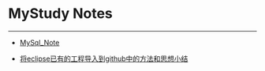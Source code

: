 # MyStudy Notes
----

- [MySql_Note](https://blog.csdn.net/renshilei123/article/details/80103978)

- [将eclipse已有的工程导入到github中的方法和思想小结](https://blog.csdn.net/renshilei123/article/details/80160931)